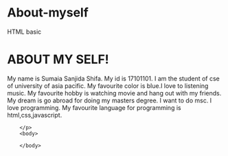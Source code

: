# About-myself
<!DOCTYPE html>
<html lang="en">
    <head>
        <meta charset="UTF-8">
        <meta name="viewpoint"
        content="width=device-width,
        initial-scale =1.0"
        <title>
            HTML basic
        </title>
        <h1>
            ABOUT MY SELF!
        </h1>
        <p>
My name is Sumaia Sanjida Shifa.
My id is 17101101.
I am the student of cse of university of asia pacific.
My favourite color is blue.I love to listening music.
My favourite hobby is watching movie and hang out with my friends.
My dream is go abroad for doing my masters degree.
I want to do msc.
I love programming.
My favourite language for programming is html,css,javascript.

        </p>
        <body>

        </body>
    
</html>
